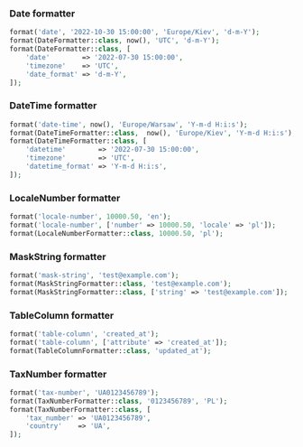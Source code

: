 ### Date formatter
```php
format('date', '2022-10-30 15:00:00', 'Europe/Kiev', 'd-m-Y');
format(DateFormatter::class, now(), 'UTC', 'd-m-Y');
format(DateFormatter::class, [
    'date'        => '2022-07-30 15:00:00',
    'timezone'    => 'UTC',
    'date_format' => 'd-m-Y',
]);
```

### DateTime formatter
```php
format('date-time', now(), 'Europe/Warsaw', 'Y-m-d H:i:s');
format(DateTimeFormatter::class,  now(), 'Europe/Kiev', 'Y-m-d H:i:s');
format(DateTimeFormatter::class, [
    'datetime'        => '2022-07-30 15:00:00',
    'timezone'        => 'UTC',
    'datetime_format' => 'Y-m-d H:i:s',
]);
```

### LocaleNumber formatter

```php
format('locale-number', 10000.50, 'en');
format('locale-number', ['number' => 10000.50, 'locale' => 'pl']);
format(LocaleNumberFormatter::class, 10000.50, 'pl');
```

### MaskString formatter

```php
format('mask-string', 'test@example.com');
format(MaskStringFormatter::class, 'test@example.com');
format(MaskStringFormatter::class, ['string' => 'test@example.com']);
```

### TableColumn formatter

```php
format('table-column', 'created_at');
format('table-column', ['attribute' => 'created_at']);
format(TableColumnFormatter::class, 'updated_at');
```

### TaxNumber formatter

```php
format('tax-number', 'UA0123456789');
format(TaxNumberFormatter::class, '0123456789', 'PL');
format(TaxNumberFormatter::class, [
    'tax_number' => 'UA0123456789',
    'country'    => 'UA',
]);
```